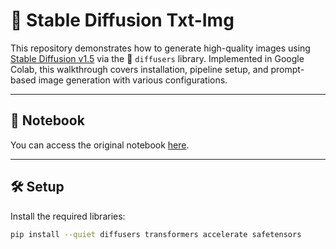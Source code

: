 # 🌄 Stable Diffusion Txt-Img

This repository demonstrates how to generate high-quality images using [Stable Diffusion v1.5](https://huggingface.co/runwayml/stable-diffusion-v1-5) via the 🤗 `diffusers` library. Implemented in Google Colab, this walkthrough covers installation, pipeline setup, and prompt-based image generation with various configurations.

---

## 📓 Notebook

You can access the original notebook [here](https://colab.research.google.com/drive/1KdF9WYQKY7R62BcAK-NVZNhLcYuYEWEE).

---

## 🛠️ Setup

Install the required libraries:

```bash
pip install --quiet diffusers transformers accelerate safetensors
